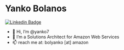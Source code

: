 # Yanko Bolanos
[![Linkedin Badge](https://img.shields.io/badge/Yanko-Bolanos-blue?style=flat-square&logo=Linkedin&logoColor=white&link=https://www.linkedin.com/in/yanko-bolanos/)](https://www.linkedin.com/in/yanko-bolanos/) 
- 👋 Hi, I’m @yanko7
- 👀 I’m a Solutions Architect for Amazon Web Services
- 📫 reach me at: bolyanko [at] amazon


<!---
yanko7/yanko7 is a ✨ special ✨ repository because its `README.md` (this file) appears on your GitHub profile.
You can click the Preview link to take a look at your changes.
--->
